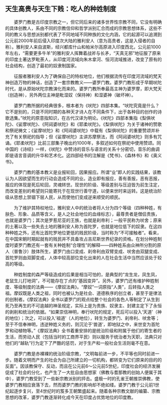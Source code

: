 ## 天生高贵与天生下贱：吃人的种姓制度

　　婆罗门教是古印度宗教之一，但它同后来的诸多世界性宗教不同，它没有明确的具体创教人，系由不同的宗教信仰和哲学派别汇合而成的宗教思想体系，这些不同的教义与思想派别都代表了不同地域不同种族的文化内涵，它的起源可以追溯到公元前2000年前后侵入印度次大陆的雅利安人（意为高贵者，这是入侵者的自称）。雅利安人来自波斯，经兴都库什山和帕米尔高原进入印度西北，公元前1000年左右，“需要更多牛羊”的雅利安人挥舞着战斧与长矛，“天真无邪”地征服了原来的印度土著达罗毗荼人，从印度河流域向朱木拿河、恒河流域推进，改变了原有的社会结构，创造了最初的奴隶制国家。

　　征服者雅利安人为了确保自己的特权地位，他们根据流传在印度河流域的梵天神创造万物的神话，创造了一套宗教教义——婆罗门教。婆罗门教形成于早期吠陀时代，是从原始吠陀宗教演化而来的。婆罗门教所奉最高主神为婆罗摩，即大梵天（创造神），另外两位主神是毗湿奴（保持神）和湿婆神（破坏神）。

　　婆罗门教所据的经典很多，根本者为《吠陀》四部本集。“吠陀究竟是什么？它不是别的，只是不同时期的各种天才诗人在不同条件下，出于各种目的创作的诗歌选集。”吠陀的原意指知识，在古代汉译为明论。《吠陀》四部本集指《梨俱吠陀》、《娑摩吠陀》、《阿闼婆吠陀》和《耶柔吠陀》。《梨俱吠陀》为关于诸神的赞歌和祭祀祷文；《娑摩吠陀》和《阿闼婆吠陀》中载有《梨俱吠陀》的重要赞颂并补充了有关祭祀的指导；但《娑摩吠陀》主讲苏摩祭法，而《阿闼婆吠陀》则多有咒诵。《耶柔吠陀》比前三部集子晚出约1000年，多叙述如何在祭祀中使用赞颂。同中国的《诗经》一样，《吠陀》中赞诗的音乐与语言的关系十分密切，音乐的曲调即是语言音调的升华和艺术化。这四部经书的注解是《梵书》、《森林书》和《奥义书》。

　　婆罗门教的基本教义是业报轮回，因果报应。所谓“业”即人的实践结果，该教认为人因欲望而生的行动会造成不同的业。造业即有报应，善有善报，恶有恶报，报应的体现是死后轮回，灵魂转世。现世的阶级、等级差别与压迫皆为前生注定，而改变差别的希望则只能寄托于在现世行善守道，以便来世时来运转。这是统治阶级从思想上禁锢下层人民，从而使他们变成逆来顺受的顺民。

　　为了维护其特权地位，雅利安人中的统治者将人分为四个等级（四种种姓，有肤色、形象、品质等含义，是人之社会地位的血缘标志），最尊贵者是僧侣贵族，也就是婆罗门；其次是罗惹尼亚的王族，也就是刹帝利；一般平民称为吠舍；原来的土著以及一些失去土地的雅利安人称为首陀罗，也就是地位低下的奴隶。在这四种种姓之外，还有比首陀罗地位更低的贱民阶级，当时称为“不可接触者”。看来，在中国宋朝时期起就有的贱民并不具备攻占吉尼斯世界纪录的资格。在划分种姓制度时婆罗门教还有一套有关种姓制“合理性”的解释——四种姓系由众神所分割的原人（普鲁沙）肢体所生，婆罗门由口变成、刹帝利由双臂变成、吠舍由双腿变成、首陀罗则由双脚变成，人体中较高部位变化出来的人在社会生活中当然应该处于较高的等级。

　　种姓制度的森严等级造成的后果是相当可怕的，是典型的“龙生龙，凤生凤，老鼠生儿打地洞”，不可能存在丁点的“基因变异”。另外，婆罗门还有维护种姓制度、等级制度的法典——《摩奴法典》。“摩奴”一词原指“人类”，后转指人类之祖。摩奴既是人类之祖，同时也被认为是社会、道德秩序的创立者，甚至于是律法的创制者。《摩奴法典》全书以婆罗门的观点给整个社会的各色人等制定了从生到死乃至再生的不可逾越的神圣规定，实际上是为贵族、奴隶主、封建主定下了永恒的剥削和统治的依据。“如果崇信神明，奉行吠陀的规定，死后可以投入‘天道’（神的地位）；次之，可以投入‘祖道’（人的地位），转生为婆罗门、刹帝利、吠舍等；至于不信奉神明，违逆种姓义务的，则沉沦于‘兽道’，即地狱之中，来世变为首陀罗和动植物等。”《摩奴法典》全书着重安排的是统治阶级和附属于他们的寄生者的生活，而劳动人民（包括当时的工商界平民）则以服务于统治者为天职，法典只对他们的“越轨”行为定下了严酷的惩罚，对于生产和一般社会生活则毫不在意。

　　婆罗门教是赤裸裸的统治阶级宗教，“文明每前进一步，不平等也同时前进一步。随着文明而产生的社会为自己所建立的一切机构，都转变为它们原来的目的的反面”。因该教保守、反动，而且在公元前6～公元前5世纪，印度社会的经济发展促成了社会的分化，也产生了一大批自由思想家（佛教与耆那教的创始人便属于其中），婆罗门教受到了一些新宗教派别的抨击。盛极一时的孔雀王朝推崇佛教，使婆罗门教相应衰落下去，然而婆罗门教的影响却不绝如缕。婆罗门教于公元前1世纪起逐步复兴，至4世纪时的笈多王朝繁盛起来。随着各种宗教文献的编纂、宗教思想的改革，婆罗门教逐渐转化成今天在印度占优势地位的印度教。
